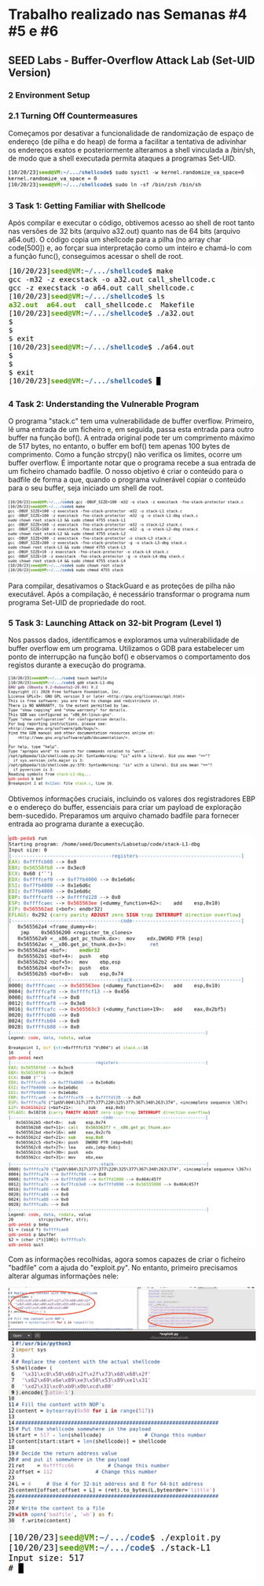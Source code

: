 # Trabalho realizado nas Semanas #4 #5 e #6
## SEED Labs - Buffer-Overflow Attack Lab (Set-UID Version)

### 2 Environment Setup
### 2.1 Turning Off Countermeasures

Começamos por desativar a funcionalidade de randomização de espaço de endereço (de pilha e do heap) de forma a facilitar a tentativa de adivinhar os endereços exatos e posteriormente alteramos a shell vinculada a /bin/sh, de modo que a shell executada permita ataques a programas Set-UID.

<img src="imagens/Screenshot from 2023-10-20 11-14-04.png">


### 3 Task 1: Getting Familiar with Shellcode

Após compilar e executar o código, obtivemos acesso ao shell de root tanto nas versões de 32 bits (arquivo a32.out) quanto nas de 64 bits (arquivo a64.out). O código copia um shellcode para a pilha (no array char code[500]) e, ao forçar sua interpretação como um inteiro e chamá-lo com a função func(), conseguimos acessar o shell de root.

<img src ="imagens/Screenshot from 2023-10-20 11-14-56.png">

### 4 Task 2: Understanding the Vulnerable Program

O programa "stack.c" tem uma vulnerabilidade de buffer overflow. Primeiro, lê uma entrada de um ficheiro e, em seguida, passa esta entrada para outro buffer na função bof(). A entrada original pode ter um comprimento máximo de 517 bytes, no entanto, o buffer em bof() tem apenas 100 bytes de comprimento. Como a função strcpy() não verifica os limites, ocorre um buffer overflow. É importante notar que o programa recebe a sua entrada de um ficheiro chamado badfile. O nosso objetivo é criar o conteúdo para o badfile de forma a que, quando o programa vulnerável copiar o conteúdo para o seu buffer, seja iniciado um shell de root.

<img src="imagens/Screenshot from 2023-10-20 11-25-57.png">

Para compilar, desativamos o StackGuard e as proteções de pilha não executável. Após a compilação, é necessário transformar o programa num programa Set-UID de propriedade do root.


### 5 Task 3: Launching Attack on 32-bit Program (Level 1)

Nos passos dados, identificamos e exploramos uma vulnerabilidade de buffer overflow em um programa. Utilizamos o GDB para estabelecer um ponto de interrupção na função bof() e observamos o comportamento dos registos durante a execução do programa.

<img src="imagens/Screenshot from 2023-10-20 11-31-20.png">

Obtivemos informações cruciais, incluindo os valores dos registradores EBP e o endereço do buffer, essenciais para criar um payload de exploração bem-sucedido. Preparamos um arquivo chamado badfile para fornecer entrada ao programa durante a execução. 

<img src="imagens/Screenshot from 2023-10-20 11-31-54.png">
<img src="imagens/Screenshot from 2023-10-20 11-32-15.png">
<img src="imagens/Screenshot from 2023-10-20 11-32-31.png">

Com as informações recolhidas, agora somos capazes de criar o ficheiro "badfile" com a ajuda do "exploit.py". No entanto, primeiro precisamos alterar algumas informações nele:

<img src="imagens/Captura de ecrã 2023-10-20, às 20.58.29.png">
<img src="imagens/Screenshot from 2023-10-20 12-56-50.png">
<img src="imagens/Screenshot from 2023-10-20 12-58-17.png">